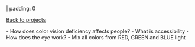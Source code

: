 | padding: 0

<section>

<a href="../" class="quaternary"><f-leftarrow-icon /> Back to projects</a>

</section>

<div class="grid" style="padding:var(--base8) var(--base2);">




<f-section-card title="1: Explore color blindness" section="cb-explore-cb">
- How does color vision deficiency affects people?
</f-section-card>


<f-section-card title="2: Accessibility" section="cb-accessibility">
- What is accessibility
</f-section-card>


<f-section-card title="3: The eye" section="cb-eye">
- How does the eye work?
</f-section-card>

<f-section-card title="4: Color mixing" section="cb-color-mixing">
- Mix all colors from RED, GREEN and BLUE light
</f-section-card>





<!-- <f-section-card
  title="Test"
  section="test"
  :completed="get('completed')"
>{{ get('completed') ? 'Test done' : 'Do a test!' }}</f-section-card> -->
</div>



<!-- 
<div class="grid" style="--cols: 1fr 1fr 1fr; --gap: var(--base);">
        <f-card v-on:click.native="send('goto', 'cbSimulator')" style="border: 0px solid var(--primary); font-weight: normal;" :color="color('white')" :background="color('purple')">Start here</f-card>
        <f-card v-on:click.native="send('goto', 'cbSafari')"  style="font-weight: normal;" :color="color('yellow')">
            <h5 style="color: var(--darkgray);">Photo safari</h5>
        </f-card>
</div> -->
